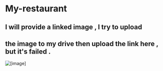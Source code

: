 # My-restaurant

## I will provide a linked image , I try to upload 
## the image to my drive then upload the link here , but it's failed .


![[image]](https://drive.google.com/file/d/1_XQLvoCFiYGAbCdOWO5aEX-LbGF2ZvrN/view?usp=sharing)





